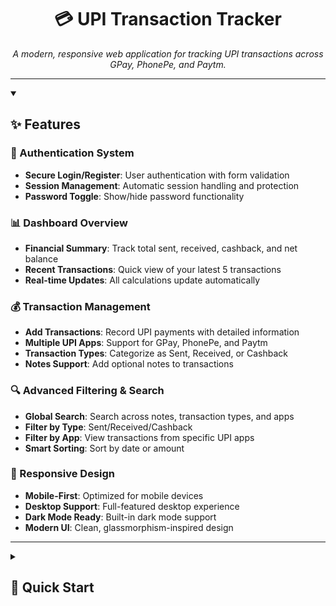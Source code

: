 <h1 align="center">💳 UPI Transaction Tracker</h1>
<p align="center"><i>A modern, responsive web application for tracking UPI transactions across GPay, PhonePe, and Paytm.</i></p>

<hr>

<details open>
<summary><h2>✨ Features</h2></summary>

<h3>🔐 Authentication System</h3>
<ul>
  <li><b>Secure Login/Register</b>: User authentication with form validation</li>
  <li><b>Session Management</b>: Automatic session handling and protection</li>
  <li><b>Password Toggle</b>: Show/hide password functionality</li>
</ul>

<h3>📊 Dashboard Overview</h3>
<ul>
  <li><b>Financial Summary</b>: Track total sent, received, cashback, and net balance</li>
  <li><b>Recent Transactions</b>: Quick view of your latest 5 transactions</li>
  <li><b>Real-time Updates</b>: All calculations update automatically</li>
</ul>

<h3>💰 Transaction Management</h3>
<ul>
  <li><b>Add Transactions</b>: Record UPI payments with detailed information</li>
  <li><b>Multiple UPI Apps</b>: Support for GPay, PhonePe, and Paytm</li>
  <li><b>Transaction Types</b>: Categorize as Sent, Received, or Cashback</li>
  <li><b>Notes Support</b>: Add optional notes to transactions</li>
</ul>

<h3>🔍 Advanced Filtering & Search</h3>
<ul>
  <li><b>Global Search</b>: Search across notes, transaction types, and apps</li>
  <li><b>Filter by Type</b>: Sent/Received/Cashback</li>
  <li><b>Filter by App</b>: View transactions from specific UPI apps</li>
  <li><b>Smart Sorting</b>: Sort by date or amount</li>
</ul>

<h3>📱 Responsive Design</h3>
<ul>
  <li><b>Mobile-First</b>: Optimized for mobile devices</li>
  <li><b>Desktop Support</b>: Full-featured desktop experience</li>
  <li><b>Dark Mode Ready</b>: Built-in dark mode support</li>
  <li><b>Modern UI</b>: Clean, glassmorphism-inspired design</li>
</ul>
</details>

<hr>

<details>
<summary><h2>🚀 Quick Start</h2></summary>

<h3>Prerequisites</h3>
<ul>
  <li>Modern web browser (Chrome, Firefox, Safari, Edge)</li>
  <li>No server setup required – runs entirely in the browser</li>
</ul>

<h3>Installation</h3>
<ol>
  <li><b>Clone the repository</b>
  
  ```bash
  git clone https://github.com/yourusername/upi-transaction-tracker.git
  cd upi-transaction-tracker
</li> <li><b>Open in browser</b>
bash
Copy
Edit
# Simply open index.html
open index.html

# or run local server
python -m http.server 8000
</li> <li><b>Start tracking</b>: Create an account, add transactions, and explore the dashboard.</li> </ol> </details> <hr> <details> <summary><h2>📁 Project Structure</h2></summary>
bash
Copy
Edit
upi-transaction-tracker/
├── index.html          # Authentication page
├── app.html            # Main application dashboard
├── js/
│   ├── auth.js         # Authentication logic
│   └── app.js          # Main app logic
├── assets/             # Images/assets
└── README.md
</details> <hr> <details> <summary><h2>🛠️ Technology Stack</h2></summary> <ul> <li><b>Frontend</b>: Vanilla JavaScript (ES6+)</li> <li><b>Styling</b>: Tailwind CSS 3+</li> <li><b>Fonts</b>: Inter family</li> <li><b>Storage</b>: LocalStorage</li> <li><b>Icons</b>: Unicode emojis</li> </ul> </details> <hr> <details> <summary><h2>💾 Data Storage</h2></summary> <p><b>⚠️ Important:</b> This demo uses <code>localStorage</code>. Do not use real credentials or sensitive financial data.</p> <ul> <li>User accounts stored in <code>utr_users</code></li> <li>Transactions stored per user in <code>utr_tx_{email}</code></li> <li>Session data in <code>utr_session</code></li> </ul> </details> <hr> <details> <summary><h2>🔮 Future Enhancements</h2></summary> <ul> <li>Cloud storage (Firebase/Supabase)</li> <li>CSV/PDF export functionality</li> <li>Charts for visual analytics</li> <li>Custom categories & recurring transactions</li> <li>Multi-currency support</li> <li>PWA & notifications</li> <li><b>Browser Extension</b>: Similar to LeetCode → GitHub sync tools, the tracker could be extended into a browser extension that automatically syncs UPI transactions or exports them directly to GitHub (for personal tracking/logs).</li> </ul> </details> <hr> <h2>🌍 Vision</h2> <p> In the long run, the goal is to evolve <b>UPI Transaction Tracker</b> into more than just a web app. The idea is to create a <b>browser extension</b> that functions like those tools which push your LeetCode solutions to GitHub automatically. Similarly, this extension would allow you to <b>sync your UPI transactions</b> or <b>export them directly into GitHub repositories</b> for personal financial logs, automation, and backup. </p> <hr> <h2>📄 License</h2> <p>This project is licensed under the <b>MIT License</b> – see the LICENSE file for details.</p> <hr> <h2>🙏 Acknowledgments</h2> <ul> <li><b>Tailwind CSS</b> for styling</li> <li><b>Inter Font</b> for typography</li> <li><b>Modern Web APIs</b> for storage and validation</li> </ul> <hr> <p align="center"><b>Made with ❤️ for better financial tracking</b></p> <p align="center"><i>This is a demo MVP. For production use, implement proper backend authentication and secure data storage.</i></p> ``

